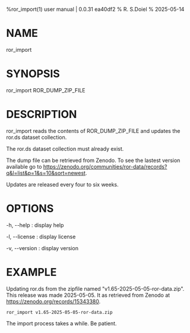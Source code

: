 %ror_import(1) user manual | 0.0.31 ea40df2
% R. S.Doiel
% 2025-05-14

# NAME

ror_import

# SYNOPSIS

ror_import ROR_DUMP_ZIP_FILE

# DESCRIPTION

ror_import reads the contents of ROR_DUMP_ZIP_FILE and updates the
ror.ds dataset collection. 

The ror.ds dataset collection must already exist.

The dump file can be retrieved from Zenodo. To see the lastest version
available go to <https://zenodo.org/communities/ror-data/records?q&l=list&p=1&s=10&sort=newest>.

Updates are released every four to six weeks.

# OPTIONS

-h, --help
: display help

-l, --license
: display license

-v, --version
: display version

# EXAMPLE

Updating ror.ds from the zipfile named "v1.65-2025-05-05-ror-data.zip". This release
was made 2025-05-05. It as retrieved from Zenodo at <https://zenodo.org/records/15343380>.

~~~
ror_import v1.65-2025-05-05-ror-data.zip
~~~

The import process takes a while. Be patient.



